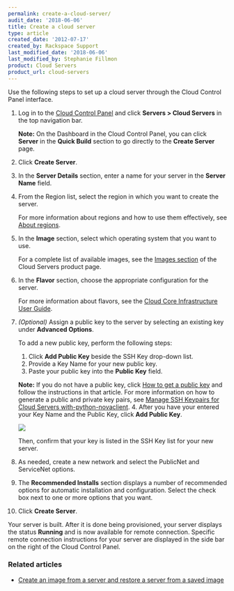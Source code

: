 ```yaml
---
permalink: create-a-cloud-server/
audit_date: '2018-06-06'
title: Create a cloud server
type: article
created_date: '2012-07-17'
created_by: Rackspace Support
last_modified_date: '2018-06-06'
last_modified_by: Stephanie Fillmon
product: Cloud Servers
product_url: cloud-servers
---
```


Use the following steps to set up a cloud server through the Cloud
Control Panel interface.

1.  Log in to the [Cloud Control Panel](https://mycloud.rackspace.com) and click **Servers > Cloud Servers** in the top navigation bar.

    **Note:** On the Dashboard in the Cloud Control Panel, you can click **Server** in the **Quick Build** section to go directly to the **Create Server** page.

2.  Click **Create Server**.

3.  In the **Server Details** section, enter a name for your server in
    the **Server Name** field.

4.  From the Region list, select the region in which you want to create
    the server.

    For more information about regions and how to use them effectively, see [About regions](/how-to/about-regions).

5.  In the **Image** section, select which operating system that you want to
    use.

    For a complete list of available images, see the [Images section](https://www.rackspace.com/cloud/servers/features#images) of the Cloud Servers product page.

6.  In the **Flavor** section, choose the appropriate configuration for
    the server.

    For more information about flavors, see the [Cloud Core Infrastructure User Guide](https://developer.rackspace.com/docs/user-guides/infrastructure/cloud-config/compute/cloud-servers-product-concepts/flavor-class/#cloud-servers-flavor-class).

7.  *(Optional)* Assign a public key to the server by selecting an
    existing key under **Advanced Options**.

    To add a new public key, perform the following steps:

    1.   Click **Add Public Key** beside the SSH Key drop-down list.
    2.   Provide a Key Name for your new public key.
    3.   Paste your public key into the **Public Key** field.

      **Note:** If you do not have a public key, click [How to get a public key](/how-to/connecting-to-a-server-using-ssh-on-linux-or-mac-os) and follow the instructions in that article. For more information on how to generate a public and private key pairs, see [Manage SSH Keypairs for Cloud Servers with-python-novaclient](/how-to/manage-ssh-key-pairs-for-cloud-servers-with-python-novaclient).
    4.   After you have your entered your Key Name and the Public Key, click **Add Public Key**.

    <img src="{% asset_path cloud-servers/create-a-cloud-server/create-server-add-public-key.png %}" />

    Then, confirm that your key is listed in the SSH Key list for your new
    server.

8. As needed, create a new network and select the PublicNet and
    ServiceNet options.

9. The **Recommended Installs** section displays a number of recommended options for automatic installation and configuration. Select the check box next to one or more options that you want.

10. Click **Create Server**.

Your server is built. After it is done being provisioned, your server
displays the status **Running** and is now available for remote
connection. Specific remote connection instructions for your server are
displayed in the side bar on the right of the Cloud Control Panel.

### Related articles

- [Create an image from a server and restore a server from a saved image](/how-to/create-an-image-of-a-server-and-restore-a-server-from-a-saved-image)
